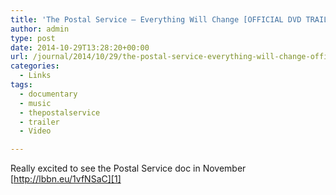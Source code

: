 ```yaml
---
title: 'The Postal Service – Everything Will Change [OFFICIAL DVD TRAILER] – YouTube'
author: admin
type: post
date: 2014-10-29T13:28:20+00:00
url: /journal/2014/10/29/the-postal-service-everything-will-change-official-dvd-trailer-youtube/
categories:
  - Links
tags:
  - documentary
  - music
  - thepostalservice
  - trailer
  - Video

---
```

Really excited to see the Postal Service doc in November [http://lbbn.eu/1vfNSaC][1]

 [1]: https://www.youtube.com/watch?v=qgi4L_Vzj6Y